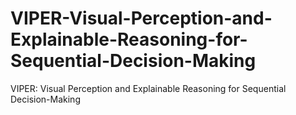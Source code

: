 # VIPER-Visual-Perception-and-Explainable-Reasoning-for-Sequential-Decision-Making
VIPER: Visual Perception and Explainable Reasoning for Sequential Decision-Making
